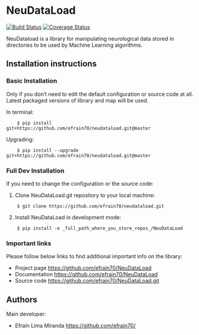 # NeuDataLoad
[![Build Status](https://travis-ci.org/efrain70/NeuDataLoad.svg?branch=master)](https://travis-ci.org/efrain70/NeuDataLoad)
[![Coverage Status](https://coveralls.io/repos/github/efrain70/NeuDataLoad/badge.svg?branch=master)](https://coveralls.io/github/efrain70/NeuDataLoad?branch=master)

NeuDataload is a library for manipulating neurological data stored 
in directories to be used by Machine Learning algorithms.


## Installation instructions

### Basic Installation

Only if you don’t need to edit the default configuration or source code at all. Latest packaged versions of library and map will be used.

In terminal:

```shell
    $ pip install git+https://github.com/efrain70/neudataload.git@master
```
    
Upgrading:
```shell
    $ pip install --upgrade git+https://github.com/efrain70/neudataload.git@master
```

### Full Dev Installation

If you need to change the configuration or the source code:

1. Clone NeuDataLoad.git repository to your local machine:
```shell
    $ git clone https://github.com/efrain70/neudataload.git
```

2. Install NeuDataLoad in development mode:
```shell
    $ pip install -e _full_path_where_you_store_repos_/NeuDataLoad
```

### Important links

Please follow below links to find additional important info on the library:

- Project page https://github.com/efrain70/NeuDataLoad
- Documentation https://github.com/efrain70/NeuDataLoad
- Source code https://github.com/efrain70/NeuDataLoad.git

## Authors  <a name="authors"></a> 

Main developer:

* Efraín Lima Miranda https://github.com/efrain70/
